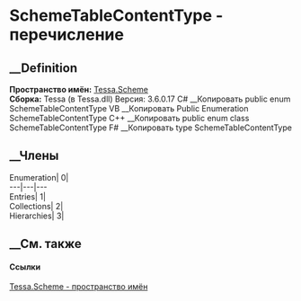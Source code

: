 # SchemeTableContentType - перечисление
##  __Definition
 **Пространство имён:** [Tessa.Scheme](N_Tessa_Scheme.htm)  
 **Сборка:** Tessa (в Tessa.dll) Версия: 3.6.0.17
C# __Копировать
     public enum SchemeTableContentType
VB __Копировать
     Public Enumeration SchemeTableContentType
C++ __Копировать
     public enum class SchemeTableContentType
F# __Копировать
     type SchemeTableContentType
##  __Члены
Enumeration| 0|  
---|---|---  
Entries| 1|  
Collections| 2|  
Hierarchies| 3|  
## __См. также
#### Ссылки
[Tessa.Scheme - пространство имён](N_Tessa_Scheme.htm)
